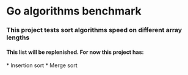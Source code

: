 <h1>Go algorithms benchmark</h1>

<h3>This project tests sort algorithms speed on different array lengths</h3>

<h4>This list will be replenished. For now this project has:</h2>
* Insertion sort
* Merge sort
